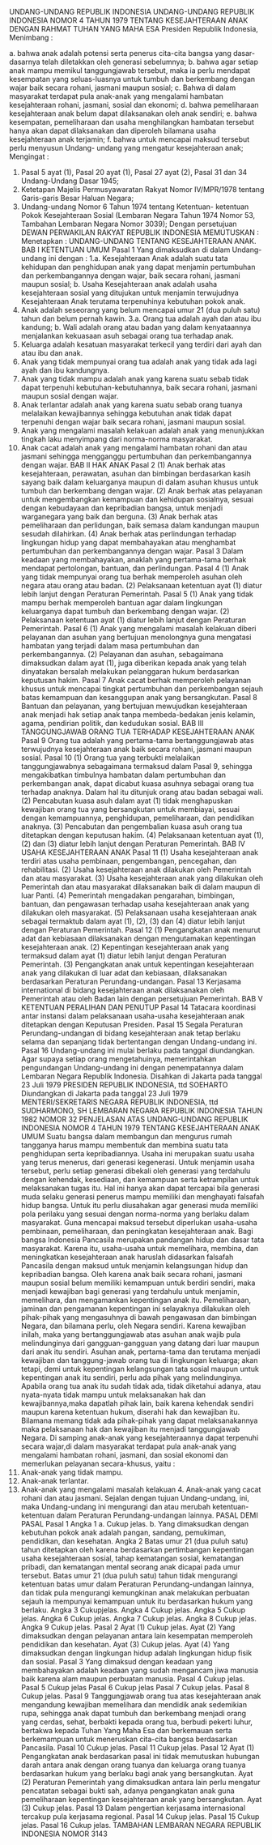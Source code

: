  UNDANG-UNDANG REPUBLIK INDONESIA UNDANG-UNDANG REPUBLIK INDONESIA NOMOR 4 TAHUN 1979 TENTANG KESEJAHTERAAN ANAK
DENGAN RAHMAT TUHAN YANG MAHA ESA Presiden Republik Indonesia,
Menimbang :

a. bahwa anak adalah potensi serta penerus cita-cita bangsa yang dasar-dasarnya telah diletakkan oleh generasi sebelumnya;
b. bahwa agar setiap anak mampu memikul tanggungjawab tersebut, maka ia perlu mendapat kesempatan yang seluas-luasnya untuk tumbuh dan berkembang dengan wajar baik secara rohani, jasmani maupun sosial;
c. Bahwa di dalam masyarakat terdapat pula anak-anak yang mengalami hambatan kesejahteraan rohani, jasmani, sosial dan ekonomi;
d. bahwa pemeliharaan kesejahteraan anak belum dapat dilaksanakan oleh anak sendiri;
e. bahwa kesempatan, pemeliharaan dan usaha menghilangkan hambatan tersebut hanya akan dapat dilaksanakan dan diperoleh bilamana usaha kesejahteraan anak terjamin;
f. bahwa untuk mencapai maksud tersebut perlu menyusun Undang- undang yang mengatur kesejahteraan anak;
Mengingat :

1. Pasal 5 ayat (1), Pasal 20 ayat (1), Pasal 27 ayat (2), Pasal 31 dan 34 Undang-Undang Dasar 1945;
2. Ketetapan Majelis Permusyawaratan Rakyat Nomor IV/MPR/1978 tentang Garis-garis Besar Haluan Negara;
3. Undang-undang Nomor 6 Tahun 1974 tentang Ketentuan- ketentuan Pokok Kesejahteraan Sosial (Lembaran Negara Tahun 1974 Nomor 53, Tambahan Lembaran Negara Nomor 3039); Dengan persetujuan DEWAN PERWAKILAN RAKYAT REPUBLIK INDONESIA
MEMUTUSKAN :
 Menetapkan : UNDANG-UNDANG TENTANG KESEJAHTERAAN ANAK.
BAB I KETENTUAN UMUM
Pasal 1
Yang dimaksudkan di dalam Undang-undang ini dengan :
1.a. Kesejahteraan Anak adalah suatu tata kehidupan dan penghidupan anak yang dapat menjamin pertumbuhan dan perkembangannya dengan wajar, baik secara rohani, jasmani maupun sosial;
b. Usaha Kesejahteraan anak adalah usaha kesejahteraan sosial yang ditujukan untuk menjamin terwujudnya Kesejahteraan Anak terutama terpenuhinya kebutuhan pokok anak.
2. Anak adalah seseorang yang belum mencapai umur 21 (dua puluh satu) tahun dan belum pernah kawin.
3.a. Orang tua adalah ayah dan atau ibu kandung;
b. Wali adalah orang atau badan yang dalam kenyataannya menjalankan kekuasaan asuh sebagai orang tua terhadap anak.
4. Keluarga adalah kesatuan masyarakat terkecil yang terdiri dari ayah dan atau ibu dan anak.
5. Anak yang tidak mempunyai orang tua adalah anak yang tidak ada lagi ayah dan ibu kandungnya.
6. Anak yang tidak mampu adalah anak yang karena suatu sebab tidak dapat terpenuhi kebutuhan-kebutuhannya, baik secara rohani, jasmani maupun sosial dengan wajar.
7. Anak terlantar adalah anak yang karena suatu sebab orang tuanya melalaikan kewajibannya sehingga kebutuhan anak tidak dapat terpenuhi dengan wajar baik secara rohani, jasmani maupun sosial.
8. Anak yang mengalami masalah kelakuan adalah anak yang menunjukkan tingkah laku menyimpang dari norma-norma masyarakat.
9. Anak cacat adalah anak yang mengalami hambatan rohani dan atau jasmani sehingga mengganggu pertumbuhan dan perkembangannya dengan wajar.
BAB II HAK ANAK
Pasal 2
(1) Anak berhak atas kesejahteraan, perawatan, asuhan dan bimbingan berdasarkan kasih sayang baik dalam keluarganya maupun di dalam asuhan khusus untuk tumbuh dan berkembang dengan wajar.
(2) Anak berhak atas pelayanan untuk mengembangkan kemampuan dan kehidupan sosialnya, sesuai dengan kebudayaan dan kepribadian bangsa, untuk menjadi warganegara yang baik dan berguna.
(3) Anak berhak atas pemeliharaan dan perlidungan, baik semasa dalam kandungan maupun sesudah dilahirkan.
(4) Anak berhak atas perlindungan terhadap lingkungan hidup yang dapat membahayakan atau menghambat pertumbuhan dan perkembangannya dengan wajar.
Pasal 3
Dalam keadaan yang membahayakan, anaklah yang pertama-tama berhak mendapat pertolongan, bantuan, dan perlindungan.
Pasal 4
(1) Anak yang tidak mempunyai orang tua berhak memperoleh asuhan oleh negara atau orang atau badan.
(2) Pelaksanaan ketentuan ayat (1) diatur lebih lanjut dengan Peraturan Pemerintah.
Pasal 5
(1) Anak yang tidak mampu berhak memperoleh bantuan agar dalam lingkungan keluarganya dapat tumbuh dan berkembang dengan wajar.
(2) Pelaksanaan ketentuan ayat (1) diatur lebih lanjut dengan Peraturan Pemerintah.
Pasal 6
(1) Anak yang mengalami masalah kelakuan diberi pelayanan dan asuhan yang bertujuan menolongnya guna mengatasi hambatan yang terjadi dalam masa pertumbuhan dan perkembangannya.
(2) Pelayanan dan asuhan, sebagaimana dimaksudkan dalam ayat (1), juga diberikan kepada anak yang telah dinyatakan bersalah melakukan pelanggaran hukum berdasarkan keputusan hakim.
Pasal 7
Anak cacat berhak memperoleh pelayanan khusus untuk mencapai tingkat pertumbuhan dan perkembangan sejauh batas kemampuan dan kesanggupan anak yang bersangkutan.
Pasal 8
Bantuan dan pelayanan, yang bertujuan mewujudkan kesejahteraan anak menjadi hak setiap anak tanpa membeda-bedakan jenis kelamin, agama, pendirian politik, dan kedudukan sosial.
BAB III TANGGUNGJAWAB ORANG TUA TERHADAP KESEJAHTERAAN ANAK
Pasal 9
Orang tua adalah yang pertama-tama bertanggungjawab atas terwujudnya kesejahteraan anak baik secara rohani, jasmani maupun sosial.
Pasal 10
(1) Orang tua yang terbukti melalaikan tanggungjawabnya sebagaimana termaksud dalam Pasal 9, sehingga mengakibatkan timbulnya hambatan dalam pertumbuhan dan perkembangan anak, dapat dicabut kuasa asuhnya sebagai orang tua terhadap anaknya. Dalam hal itu ditunjuk orang atau badan sebagai wali.
(2) Pencabutan kuasa asuh dalam ayat (1) tidak menghapuskan kewajiban orang tua yang bersangkutan untuk membiayai, sesuai dengan kemampuannya, penghidupan, pemeliharaan, dan pendidikan anaknya.
(3) Pencabutan dan pengembalian kuasa asuh orang tua ditetapkan dengan keputusan hakim.
(4) Pelaksanaan ketentuan ayat (1), (2) dan (3) diatur lebih lanjut dengan Peraturan Pemerintah.
BAB IV USAHA KESEJAHTERAAN ANAK
Pasal 11
(1) Usaha kesejahteraan anak terdiri atas usaha pembinaan, pengembangan, pencegahan, dan rehabilitasi.
(2) Usaha kesejahteraan anak dilakukan oleh Pemerintah dan atau masyarakat.
(3) Usaha kesejahteraan anak yang dilakukan oleh Pemerintah dan atau masyarakat dilaksanakan baik di dalam maupun di luar Panti.
(4) Pemerintah mengadakan pengarahan, bimbingan, bantuan, dan pengawasan terhadap usaha kesejahteraan anak yang dilakukan oleh masyarakat.
(5) Pelaksanaan usaha kesejahteraan anak sebagai termaktub dalam ayat (1), (2), (3) dan (4) diatur lebih lanjut dengan Peraturan Pemerintah.
Pasal 12
(1) Pengangkatan anak menurut adat dan kebiasaan dilaksanakan dengan mengutamakan kepentingan kesejahteraan anak.
(2) Kepentingan kesejahteraan anak yang termaksud dalam ayat (1) diatur lebih lanjut dengan Peraturan Pemerintah.
(3) Pengangkatan anak untuk kepentingan kesejahteraan anak yang dilakukan di luar adat dan kebiasaan, dilaksanakan berdasarkan Peraturan Perundang-undangan.
Pasal 13
Kerjasama international di bidang kesejahteraan anak dilaksanakan oleh Pemerintah atau oleh Badan lain dengan persetujuan Pemerintah.
BAB V KETENTUAN PERALIHAN DAN PENUTUP
Pasal 14
Tatacara koordinasi antar instansi dalam pelaksanaan usaha-usaha kesejahteraan anak ditetapkan dengan Keputusan Presiden.
Pasal 15
Segala Peraturan Perundang-undangan di bidang kesejahteraan anak tetap berlaku selama dan sepanjang tidak bertentangan dengan Undang-undang ini.
Pasal 16
Undang-undang ini mulai berlaku pada tanggal diundangkan. Agar supaya setiap orang mengetahuinya, memerintahkan pengundangan Undang-undang ini dengan penempatannya dalam Lembaran Negara Republik Indonesia. Disahkan di Jakarta pada tanggal 23 Juli 1979 PRESIDEN REPUBLIK INDONESIA, ttd SOEHARTO Diundangkan di Jakarta pada tanggal 23 Juli 1979 MENTERI/SEKRETARIS NEGARA REPUBLIK INDONESIA, ttd SUDHARMONO, SH LEMBARAN NEGARA REPUBLIK INDONESIA TAHUN 1982 NOMOR 32 PENJELASAN ATAS UNDANG-UNDANG REPUBLIK INDONESIA NOMOR 4 TAHUN 1979 TENTANG KESEJAHTERAAN ANAK UMUM Suatu bangsa dalam membangun dan mengurus rumah tangganya harus mampu membentuk dan membina suatu tata penghidupan serta kepribadiannya. Usaha ini merupakan suatu usaha yang terus menerus, dari generasi kegenerasi. Untuk menjamin usaha tersebut, perlu setiap generasi dibekali oleh generasi yang terdahulu dengan kehendak, kesediaan, dan kemampuan serta ketrampilan untuk melaksanakan tugas itu. Hal ini hanya akan dapat tercapai bila generasi muda selaku generasi penerus mampu memiliki dan menghayati falsafah hidup bangsa. Untuk itu perlu diusahakan agar generasi muda memiliki pola perilaku yang sesuai dengan norma-norma yang berlaku dalam masyarakat. Guna mencapai maksud tersebut diperlukan usaha-usaha pembinaan, pemeliharaan, dan peningkatan kesejahteraan anak. Bagi bangsa Indonesia Pancasila merupakan pandangan hidup dan dasar tata masyarakat. Karena itu, usaha-usaha untuk memelihara, membina, dan meningkatkan kesejahteraan anak haruslah didasarkan falsafah Pancasila dengan maksud untuk menjamin kelangsungan hidup dan kepribadian bangsa. Oleh karena anak baik secara rohani, jasmani maupun sosial belum memiliki kemampuan untuk berdiri sendiri, maka menjadi kewajiban bagi generasi yang terdahulu untuk menjamin, memelihara, dan mengamankan kepentingan anak itu. Pemeliharaan, jaminan dan pengamanan kepentingan ini selayaknya dilakukan oleh pihak-pihak yang mengasuhnya di bawah pengawasan dan bimbingan Negara, dan bilamana perlu, oleh Negara sendiri. Karena kewajiban inilah, maka yang bertanggungjawab atas asuhan anak wajib pula melindunginya dari gangguan-gangguan yang datang dari luar maupun dari anak itu sendiri. Asuhan anak, pertama-tama dan terutama menjadi kewajiban dan tanggung-jawab orang tua di lingkungan keluarga; akan tetapi, demi untuk kepentingan kelangsungan tata sosial maupun untuk kepentingan anak itu sendiri, perlu ada pihak yang melindunginya. Apabila orang tua anak itu sudah tidak ada, tidak diketahui adanya, atau nyata-nyata tidak mampu untuk melaksanakan hak dan kewajibannya,maka dapatlah pihak lain, baik karena kehendak sendiri maupun karena ketentuan hukum, diserahi hak dan kewajiban itu. Bilamana memang tidak ada pihak-pihak yang dapat melaksanakannya maka pelaksanaan hak dan kewajiban itu menjadi tanggungjawab Negara. Di samping anak-anak yang kesejahteraannya dapat terpenuhi secara wajar,di dalam masyarakat terdapat pula anak-anak yang mengalami hambatan rohani, jasmani, dan sosial ekonomi dan memerlukan pelayanan secara-khusus, yaitu :
1. Anak-anak yang tidak mampu.
2. Anak-anak terlantar.
3. Anak-anak yang mengalami masalah kelakuan 4. Anak-anak yang cacat rohani dan atau jasmani. Sejalan dengan tujuan Undang-undang, ini, maka Undang-undang ini mengurangi dan atau merubah ketentuan-ketentuan dalam Peraturan Perundang-undangan lainnya. PASAL DEMI PASAL
Pasal 1
Angka 1 a. Cukup jelas.
b. Yang dimaksudkan dengan kebutuhan pokok anak adalah pangan, sandang, pemukiman, pendidikan, dan kesehatan. Angka 2 Batas umur 21 (dua puluh satu) tahun ditetapkan oleh karena berdasarkan pertimbangan kepentingan usaha kesejahteraan sosial, tahap kematangan sosial, kematangan pribadi, dan kematangan mental seorang anak dicapai pada umur tersebut. Batas umur 21 (dua puluh satu) tahun tidak mengurangi ketentuan batas umur dalam Peraturan Perundang-undangan lainnya, dan tidak pula mengurangi kemungkinan anak melakukan perbuatan sejauh ia mempunyai kemampuan untuk itu berdasarkan hukum yang berlaku. Angka 3 Cukupjelas. Angka 4 Cukup jelas. Angka 5 Cukup jelas. Angka 6 Cukup jelas. Angka 7 Cukup jelas. Angka 8 Cukup jelas. Angka 9 Cukup jelas.
Pasal 2
Ayat (1) Cukup jelas. Ayat (2) Yang dimaksudkan dengan pelayanan antara lain kesempatan memperoleh pendidikan dan kesehatan. Ayat (3) Cukup jelas. Ayat (4) Yang dimaksudkan dengan lingkungan hidup adalah lingkungan hidup fisik dan sosial.
Pasal 3
Yang dimaksud dengan keadaan yang membahayakan adalah keadaan yang sudah mengancam jiwa manusia baik karena alam maupun perbuatan manusia.
Pasal 4
Cukup jelas.
Pasal 5
Cukup jelas
Pasal 6
Cukup jelas
Pasal 7
Cukup jelas.
Pasal 8
Cukup jelas.
Pasal 9
Tanggungjawab orang tua atas kesejahteraan anak mengandung kewajiban memelihara dan mendidik anak sedemikian rupa, sehingga anak dapat tumbuh dan berkembang menjadi orang yang cerdas, sehat, berbakti kepada orang tua, berbudi pekerti luhur, bertakwa kepada Tuhan Yang Maha Esa dan berkemauan serta berkemampuan untuk meneruskan cita-cita bangsa berdasarkan Pancasila.
Pasal 10
Cukup jelas.
Pasal 11
Cukup jelas.
Pasal 12
Ayat (1) Pengangkatan anak berdasarkan pasal ini tidak memutuskan hubungan darah antara anak dengan orang tuanya dan keluarga orang tuanya berdasarkan hukum yang berlaku bagi anak yang bersangkutan. Ayat (2) Peraturan Pemerintah yang dimaksudkan antara lain perlu mengatur pencatatan sebagai bukti sah, adanya pengangkatan anak guna pemeliharaan kepentingan kesejahteraan anak yang bersangkutan. Ayat (3) Cukup jelas.
Pasal 13
Dalam pengertian kerjasama internasional tercakup pula kerjasama regional.
Pasal 14
Cukup jelas.
Pasal 15
Cukup jelas.
Pasal 16
Cukup jelas. TAMBAHAN LEMBARAN NEGARA REPUBLIK INDONESIA NOMOR 3143